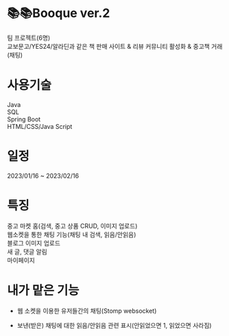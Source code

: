 # 📚📚Booque ver.2
팀 프로젝트(6명) </br>
교보문고/YES24/알라딘과 같은 책 판매 사이트 & 리뷰 커뮤니티 활성화 & 중고책 거래(채팅)
# 사용기술
Java </br>
SQL </br>
Spring Boot </br>
HTML/CSS/Java Script
# 일정
2023/01/16 ~ 2023/02/16 </br>
# 특징
중고 마켓 홈(검색, 중고 상품 CRUD, 이미지 업로드) </br>
웹소켓을 통한 채팅 기능(채팅 내 검색, 읽음/안읽음) </br>
블로그 이미지 업로드 </br>
새 글, 댓글 알림 </br>
마이페이지
# 내가 맡은 기능
- 웹 소켓을 이용한 유저들간의 채팅(Stomp websocket)

- 보낸(받은) 채팅에 대한 읽음/안읽음 관련 표시(안읽었으면 1, 읽었으면 사라짐)
